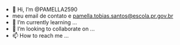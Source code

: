 - 👋 Hi, I’m @PAMELLA2590
- meu email de contato e pamella.tobias.santos@escola.pr.gov.br
- 🌱 I’m currently learning ...
- 💞️ I’m looking to collaborate on ...
- 📫 How to reach me ...
